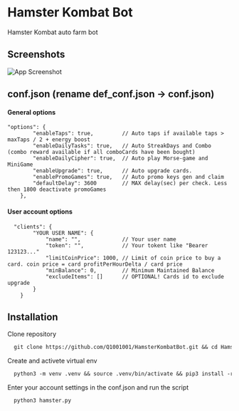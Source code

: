 
# Hamster Kombat Bot
Hamster Kombat auto farm bot
## Screenshots
![App Screenshot](https://github.com/user-attachments/assets/311b661f-12d6-463d-8399-a4b3528752ce)
## conf.json (rename def_conf.json -> conf.json)

#### General options
```text
"options": {
        "enableTaps": true,         // Auto taps if available taps > maxTaps / 2 + energy boost
        "enableDailyTasks": true,   // Auto StreakDays and Combo (combo reward available if all comboCards have been bought)
        "enableDailyCipher": true,  // Auto play Morse-game and MiniGame
        "enableUpgrade": true,      // Auto upgrade cards.
        "enablePromoGames": true,   // Auto promo keys gen and claim
        "defaultDelay": 3600        // MAX delay(sec) per check. Less then 1800 deactivate promoGames
    },
```

#### User account options

```text
  "clients": {
        "YOUR USER NAME": {
            "name": "",             // Your user name
            "token": "",            // Your tokent like "Bearer 123123..."
            "limitCoinPrice": 1000, // Limit of coin price to buy a card. coin price = card profitPerHourDelta / card price
            "minBalance": 0,        // Minimum Maintained Balance
            "excludeItems": []      // OPTIONAL! Cards id to exclude upgrade
        }
    }
```

## Installation

Clone repository
```txt
  git clone https://github.com/Q1001001/HamsterKombatBot.git && cd HamsterKombatBot && mv def_conf.json conf.json
```
Create and activete virtual env
```txt
  python3 -m venv .venv && source .venv/bin/activate && pip3 install -r requirements.txt
```
Enter your account settings in the conf.json and run the script
```txt
  python3 hamster.py
```

